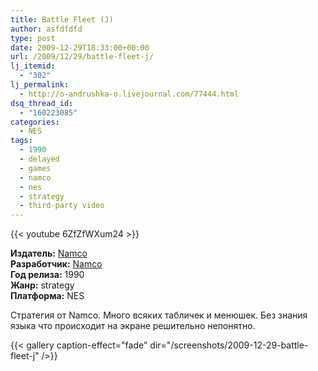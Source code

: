 ```yaml
---
title: Battle Fleet (J)
author: asfdfdfd
type: post
date: 2009-12-29T18:33:00+00:00
url: /2009/12/29/battle-fleet-j/
lj_itemid:
  - "302"
lj_permalink:
  - http://o-andrushka-o.livejournal.com/77444.html
dsq_thread_id:
  - "160223085"
categories:
  - NES
tags:
  - 1990
  - delayed
  - games
  - namco
  - nes
  - strategy
  - third-party video
---
```

{{< youtube 6ZfZfWXum24 >}}

**Издатель:** [Namco][1]  
**Разработчик:** [Namco][1]  
**Год релиза:** 1990  
**Жанр:** strategy  
**Платформа:** NES

Стратегия от Namco. Много всяких табличек и менюшек. Без знания языка что происходит на экране решительно непонятно.

<!--more-->

{{< gallery caption-effect="fade" dir="/screenshots/2009-12-29-battle-fleet-j" />}}

 [1]: https://www.mobygames.com/company/bandai-namco-amusement-inc
